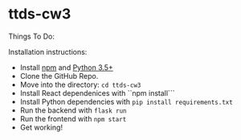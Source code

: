 # ttds-cw3
Things To Do:

Installation instructions:

- Install [npm](https://docs.npmjs.com/downloading-and-installing-node-js-and-npm) and [Python 3.5+](https://www.python.org/downloads/)
- Clone the GitHub Repo.
- Move into the directory: ``cd ttds-cw3``
- Install React dependenices with ``npm install```
- Install Python dependencies with ``pip install requirements.txt``
- Run the backend with ``flask run``
- Run the frontend with ``npm start``
- Get working!

